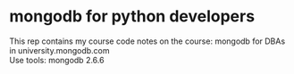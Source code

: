 mongodb for python developers
=============
This rep contains my course code notes on the course: mongodb for DBAs in university.mongodb.com  
Use tools: mongodb 2.6.6

